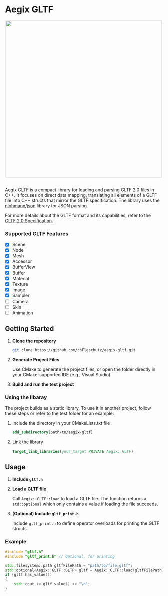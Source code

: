 
# Aegix GLTF

<div align="center">
  <img src="https://upload.wikimedia.org/wikipedia/commons/e/e1/GlTF_logo.svg" width="500"/>
</div>
<br>

Aegix GLTF is a compact library for loading and parsing GLTF 2.0 files in C++. It focuses on direct data mapping, translating all elements of a GLTF file into C++ structs that mirror the GLTF specification. The library uses the [nlohmann/json](https://github.com/nlohmann/json) library for JSON parsing.

For more details about the GLTF format and its capabilities, refer to the [GLTF 2.0 Specification](https://registry.khronos.org/glTF/specs/2.0/glTF-2.0.html).

### Supported GLTF Features

- [x] Scene
- [x] Node
- [x] Mesh
- [x] Accessor
- [x] BufferView
- [x] Buffer
- [x] Material
- [x] Texture
- [x] Image
- [x] Sampler
- [ ] Camera
- [ ] Skin
- [ ] Animation

## Getting Started

1. **Clone the repository**

    ```bash
    git clone https://github.com/chFleschutz/aegix-gltf.git
    ```

2. **Generate Project Files**

   Use CMake to generate the project files, or open the folder directly in your CMake-supported IDE (e.g., Visual Studio).
  
3. **Build and run the test project**


### Using the libaray

The project builds as a static library. To use it in another project, follow these steps or refer to the test folder for an example:

1. Include the directory in your CMakeLists.txt file
    ```cmake
    add_subdirectory(path/to/aegix-gltf)
    ```

2. Link the library
    ```cmake
    target_link_libraries(your_target PRIVATE Aegix::GLTF)
    ```


## Usage

1. **Include `gltf.h`**

2. **Load a GLTF file**

    Call `Aegix::GLTF::load` to load a GLTF file. The function returns a `std::optional` which only contains a value if loading the file succeeds.

5. **(Optional) Include `gltf_print.h`**

    Include `gltf_print.h` to define operator overloads for printing the GLTF structs.

### Example

```cpp
#include "gltf.h"
#include "gltf_print.h" // Optional, for printing 

std::filesystem::path gltfFilePath = "path/to/file.gltf";
std::optional<Aegix::GLTF::GLTF> gltf = Aegix::GLTF::load(gltfFilePath);
if (gltf.has_value())
{
    std::cout << gltf.value() << "\n";
}
```


